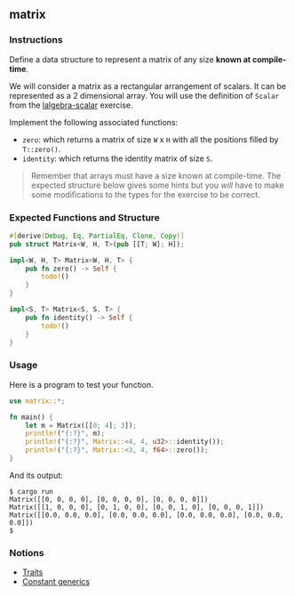 ## matrix

### Instructions

Define a data structure to represent a matrix of any size **known at compile-time**.

We will consider a matrix as a rectangular arrangement of scalars. It can be represented as a 2 dimensional array. You will use the definition of `Scalar` from the [lalgebra-scalar](../lalgebra_scalar/README.md) exercise.

Implement the following associated functions:

- `zero`: which returns a matrix of size `W` x `H` with all the positions filled by `T::zero()`.
- `identity`: which returns the identity matrix of size `S`.

> Remember that arrays must have a size known at compile-time. The expected structure below gives some hints but you _will_ have to make some modifications to the types for the exercise to be correct.

### Expected Functions and Structure

```rust
#[derive(Debug, Eq, PartialEq, Clone, Copy)]
pub struct Matrix<W, H, T>(pub [[T; W]; H]);

impl<W, H, T> Matrix<W, H, T> {
    pub fn zero() -> Self {
        todo!()
    }
}

impl<S, T> Matrix<S, S, T> {
    pub fn identity() -> Self {
        todo!()
    }
}
```

### Usage

Here is a program to test your function.

```rust
use matrix::*;

fn main() {
    let m = Matrix([[0; 4]; 3]);
    println!("{:?}", m);
    println!("{:?}", Matrix::<4, 4, u32>::identity());
    println!("{:?}", Matrix::<3, 4, f64>::zero());
}
```

And its output:

```console
$ cargo run
Matrix([[0, 0, 0, 0], [0, 0, 0, 0], [0, 0, 0, 0]])
Matrix([[1, 0, 0, 0], [0, 1, 0, 0], [0, 0, 1, 0], [0, 0, 0, 1]])
Matrix([[0.0, 0.0, 0.0], [0.0, 0.0, 0.0], [0.0, 0.0, 0.0], [0.0, 0.0, 0.0]])
$
```

### Notions

- [Traits](https://doc.rust-lang.org/book/ch19-03-advanced-traits.html)
- [Constant generics](https://rust-lang.github.io/rfcs/2000-const-generics.html)
